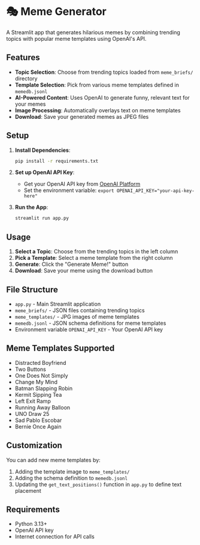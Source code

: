 # 🎭 Meme Generator

A Streamlit app that generates hilarious memes by combining trending topics with popular meme templates using OpenAI's API.

## Features

- **Topic Selection**: Choose from trending topics loaded from `meme_briefs/` directory
- **Template Selection**: Pick from various meme templates defined in `memedb.jsonl`
- **AI-Powered Content**: Uses OpenAI to generate funny, relevant text for your memes
- **Image Processing**: Automatically overlays text on meme templates
- **Download**: Save your generated memes as JPEG files

## Setup

1. **Install Dependencies**:
   ```bash
   pip install -r requirements.txt
   ```

2. **Set up OpenAI API Key**:
   - Get your OpenAI API key from [OpenAI Platform](https://platform.openai.com/api-keys)
   - Set the environment variable: `export OPENAI_API_KEY="your-api-key-here"`

3. **Run the App**:
   ```bash
   streamlit run app.py
   ```

## Usage

1. **Select a Topic**: Choose from the trending topics in the left column
2. **Pick a Template**: Select a meme template from the right column
3. **Generate**: Click the "Generate Meme!" button
4. **Download**: Save your meme using the download button

## File Structure

- `app.py` - Main Streamlit application
- `meme_briefs/` - JSON files containing trending topics
- `meme_templates/` - JPG images of meme templates
- `memedb.jsonl` - JSON schema definitions for meme templates
- Environment variable `OPENAI_API_KEY` - Your OpenAI API key

## Meme Templates Supported

- Distracted Boyfriend
- Two Buttons
- One Does Not Simply
- Change My Mind
- Batman Slapping Robin
- Kermit Sipping Tea
- Left Exit Ramp
- Running Away Balloon
- UNO Draw 25
- Sad Pablo Escobar
- Bernie Once Again

## Customization

You can add new meme templates by:
1. Adding the template image to `meme_templates/`
2. Adding the schema definition to `memedb.jsonl`
3. Updating the `get_text_positions()` function in `app.py` to define text placement

## Requirements

- Python 3.13+
- OpenAI API key
- Internet connection for API calls